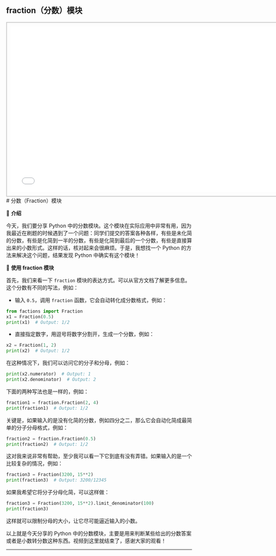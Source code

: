 ## fraction（分数）模块
<div style="text-align: center;">
  <div style="border: 2px solid #ccc; padding: 10px; display: inline-block;">
<iframe src="//player.bilibili.com/player.html?bvid=BV1Wo4y1e745&page=1" scrolling="no" border="0" frameborder="no" framespacing="0" allowfullscreen="true" style="width: 750px; height: 450px;"></iframe>  </div>
</div>
# 分数（Fraction）模块

🔢️ **介绍**

今天，我们要分享 Python 中的分数模块。这个模块在实际应用中非常有用，因为我最近在刷题的时候遇到了一个问题：同学们提交的答案各种各样，有些是未化简的分数，有些是化简到一半的分数，有些是化简到最后的一个分数，有些是直接算出来的小数形式。这样的话，核对起来会很麻烦。于是，我想找一个 Python 的方法来解决这个问题，结果发现 Python 中确实有这个模块！

🔢️ **使用 fraction 模块**

首先，我们来看一下 `fraction` 模块的表达方式。可以从官方文档了解更多信息。这个分数有不同的写法，例如：

* 输入 `0.5`，调用 `fraction` 函数，它会自动转化成分数格式，例如：

```python
from factions import Fraction
x1 = Fraction(0.5)
print(x1)  # Output: 1/2
```

* 直接指定数字，用逗号将数字分割开，生成一个分数，例如：

```python
x2 = Fraction(1, 2)
print(x2)  # Output: 1/2
```

在这种情况下，我们可以访问它的分子和分母，例如：

```python
print(x2.numerator)  # Output: 1
print(x2.denominator)  # Output: 2
```

下面的两种写法也是一样的，例如：

```python
fraction1 = fraction.Fraction(2, 4)
print(fraction1)  # Output: 1/2
```

关键是，如果输入的是没有化简的分数，例如四分之二，那么它会自动化简成最简单的分子分母格式，例如：

```python
fraction2 = fraction.Fraction(0.5)
print(fraction2)  # Output: 1/2
```

这对我来说非常有帮助，至少我可以看一下它到底有没有弄错。如果输入的是一个比较复杂的情况，例如：

```python
fraction3 = Fraction(3200, 15**2)
print(fraction3)  # Output: 3200/12345
```

如果我希望它将分子分母化简，可以这样做：

```python
fraction3 = Fraction(3200, 15**2).limit_denominator(100)
print(fraction3)
```

这样就可以限制分母的大小，让它尽可能逼近输入的小数。

以上就是今天分享的 Python 中的分数模块，主要是用来判断某些给出的分数答案或者是小数转分数这种东西。视频到这里就结束了，感谢大家的观看！
- - - - - -
